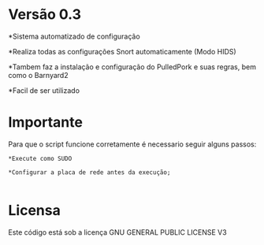 # Versão 0.3

*Sistema automatizado de configuração

*Realiza todas as configurações Snort automaticamente (Modo HIDS)

*Tambem faz a instalação e configuração do PulledPork e suas regras, bem como o Barnyard2

*Facil de ser utilizado

# Importante

Para que o script funcione corretamente é necessario seguir alguns passos:

```
*Execute como SUDO

*Configurar a placa de rede antes da execução;


```

# Licensa

Este código está sob a licença GNU GENERAL PUBLIC LICENSE V3
